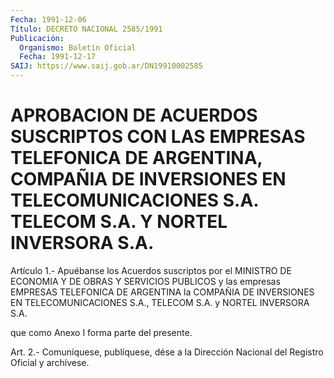 ```yaml
---
Fecha: 1991-12-06
Título: DECRETO NACIONAL 2585/1991
Publicación:
  Organismo: Boletín Oficial
  Fecha: 1991-12-17
SAIJ: https://www.saij.gob.ar/DN19910002585
---
```

# APROBACION DE ACUERDOS SUSCRIPTOS CON LAS EMPRESAS TELEFONICA DE ARGENTINA, COMPAÑIA DE INVERSIONES EN TELECOMUNICACIONES S.A. TELECOM S.A. Y NORTEL INVERSORA S.A.

<a id="1"></a>
Artículo 1.- Apuébanse los Acuerdos suscriptos por el MINISTRO DE ECONOMIA Y DE OBRAS Y SERVICIOS PUBLICOS  y las empresas EMPRESAS TELEFONICA DE ARGENTINA la COMPAÑIA DE INVERSIONES EN TELECOMUNICACIONES S.A., TELECOM S.A. y NORTEL INVERSORA S.A.

que como Anexo I forma parte del presente.

<a id="2"></a>
Art. 2.- Comuníquese, publíquese, dése a la Dirección Nacional del Registro Oficial y archívese.